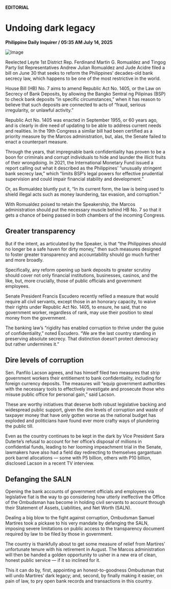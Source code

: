 **EDITORIAL**

# Undoing dark legacy

****Philippine Daily Inquirer / 05:35 AM July 14, 2025****

![Image](https://raw.githubusercontent.com/github-jl14/scrapy_api/refs/heads/main/images/editorial07142025.png)

Reelected Leyte 1st District Rep. Ferdinand Martin G. Romualdez and Tingog Party list Representatives Andrew Julian Romualdez and Jude Acidre filed a bill on June 30 that seeks to reform the Philippines’ decades-old bank secrecy law, which happens to be one of the most restrictive in the world. 

House Bill (HB) No. 7 aims to amend Republic Act No. 1405, or the Law on Secrecy of Bank Deposits, by allowing the Bangko Sentral ng Pilipinas (BSP) to check bank deposits “in specific circumstances,” when it has reason to believe that such deposits are connected to acts of “fraud, serious irregularity, or unlawful activity.”

Republic Act No. 1405 was enacted in September 1955, or 60 years ago, and is clearly in dire need of updating to be able to address current needs and realities. In the 19th Congress a similar bill had been certified as a priority measure by the Marcos administration, but, alas, the Senate failed to enact a counterpart measure.

Through the years, that impregnable bank confidentiality has proven to be a boon for criminals and corrupt individuals to hide and launder the illicit fruits of their wrongdoing. In 2021, the International Monetary Fund issued a report calling out what it described as the Philippines’ “unusually stringent bank secrecy law,” which “limits BSP’s legal powers for effective prudential supervision and could impair financial stability and development.”

Or, as Romualdez bluntly put it, “In its current form, the law is being used to shield illegal acts such as money laundering, tax evasion, and corruption.”

With Romualdez poised to retain the Speakership, the Marcos administration should put the necessary muscle behind HB No. 7 so that it gets a chance of being passed in both chambers of the incoming Congress.

## Greater transparency

But if the intent, as articulated by the Speaker, is that “the Philippines should no longer be a safe haven for dirty money,” then such measures designed to foster greater transparency and accountability should go much further and more broadly.

Specifically, any reform opening up bank deposits to greater scrutiny should cover not only financial institutions, businesses, casinos, and the like, but, more crucially, those of public officials and government employees.

Senate President Francis Escudero recently refiled a measure that would require all civil servants, except those in an honorary capacity, to waive their rights under Republic Act No. 1405, to ensure, he said, that no government worker, regardless of rank, may use their position to steal money from the government. 

The banking law’s “rigidity has enabled corruption to thrive under the guise of confidentiality,” noted Escudero. “We are the last country standing in preserving absolute secrecy. That distinction doesn’t protect democracy but rather undermines it.”

## Dire levels of corruption

Sen. Panfilo Lacson agrees, and has himself filed two measures that strip government workers their entitlement to bank confidentiality, including for foreign currency deposits. The measures will “equip government authorities with the necessary tools to effectively investigate and prosecute those who misuse public office for personal gain,” said Lacson.

These are worthy initiatives that deserve both robust legislative backing and widespread public support, given the dire levels of corruption and waste of taxpayer money that have only gotten worse as the national budget has exploded and politicians have found ever more crafty ways of plundering the public till.

Even as the country continues to be kept in the dark by Vice President Sara Duterte’s refusal to account for her office’s disposal of millions in confidential funds, leading to her looming impeachment trial in the Senate, lawmakers have also had a field day redirecting to themselves gargantuan pork barrel allocations — some with P5 billion, others with P10 billion, disclosed Lacson in a recent TV interview.

## Defanging the SALN

Opening the bank accounts of government officials and employees via legislative fiat is the way to go considering how utterly ineffective the Office of the Ombudsman has become in holding civil servants to account through their Statement of Assets, Liabilities, and Net Worth (SALN).

Dealing a big blow to the fight against corruption, Ombudsman Samuel Martires took a pickaxe to his very mandate by defanging the SALN, imposing severe limitations on public access to the transparency document required by law to be filed by those in government.

The country is thankfully about to get some measure of relief from Martires’ unfortunate tenure with his retirement in August. The Marcos administration will then be handed a golden opportunity to usher in a new era of clean, honest public service — if it so inclined for it.

This it can do by, first, appointing an honest-to-goodness Ombudsman that will undo Martires’ dark legacy; and, second, by finally making it easier, on pain of law, to pry open bank records and transactions in this country.